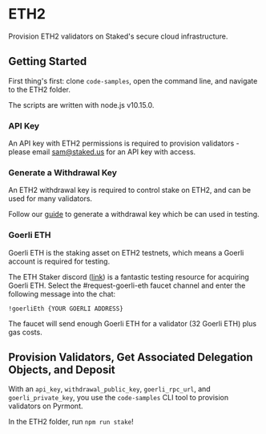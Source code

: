 # ETH2

Provision ETH2 validators on Staked's secure cloud infrastructure.

## Getting Started

First thing's first: clone `code-samples`, open the command line, and navigate to the ETH2 folder.

The scripts are written with node.js v10.15.0.

### API Key
An API key with ETH2 permissions is required to provision validators - please email sam@staked.us for an API key with access.

### Generate a Withdrawal Key
An ETH2 withdrawal key is required to control stake on ETH2, and can be used for many validators.

Follow our [guide](https://staked.us/faq/eth2/#withdrawal-address) to generate a withdrawal key which be can used in testing.

### Goerli ETH
Goerli ETH is the staking asset on ETH2 testnets, which means a Goerli account is required for testing.

The ETH Staker discord ([link](https://discord.gg/eAuDepM)) is a fantastic testing resource for acquiring Goerli ETH. Select the #request-goerli-eth faucet channel and enter the following message into the chat:

```
!goerliEth {YOUR GOERLI ADDRESS}
```

The faucet will send enough Goerli ETH for a validator (32 Goerli ETH) plus gas costs.

## Provision Validators, Get Associated Delegation Objects, and Deposit

With an `api_key`, `withdrawal_public_key`, `goerli_rpc_url`, and `goerli_private_key`, you use the `code-samples` CLI tool to provision validators on Pyrmont.

In the ETH2 folder, run `npm run stake`!
